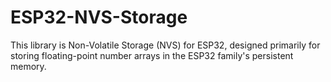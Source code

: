 # ESP32-NVS-Storage

This library is Non-Volatile Storage (NVS) for ESP32, designed primarily for storing floating-point number arrays in the ESP32 family's persistent memory.
